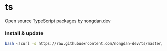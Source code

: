 # ts

Open source TypeScript packages by nongdan.dev

### Install & update

```sh
bash <(curl -s https://raw.githubusercontent.com/nongdan-dev/ts/master/scripts/install.sh)
```
